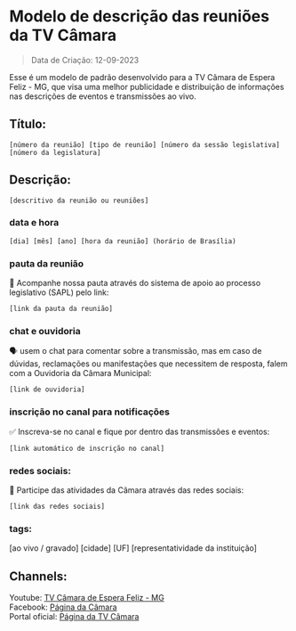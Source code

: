 # Modelo de descrição das reuniões da TV Câmara
> Data de Criação: 12-09-2023

<p>Esse é um modelo de padrão desenvolvido para a TV Câmara de Espera Feliz - MG, que visa uma melhor publicidade e distribuição de informações nas descrições de eventos e transmissões ao vivo.</p>

## Título:
```
[número da reunião] [tipo de reunião] [número da sessão legislativa] [número da legislatura]
```
## Descrição:
```
[descritivo da reunião ou reuniões]
```
### data e hora
```
[dia] [mês] [ano] [hora da reunião] (horário de Brasília)
```
### pauta da reunião
📃 Acompanhe nossa pauta através do sistema de apoio ao processo legislativo (SAPL) pelo link:
```
[link da pauta da reunião]
```
### chat e ouvidoria
🗣 usem o chat para comentar sobre a transmissão, mas em caso de dúvidas, reclamações ou manifestações que necessitem de resposta, falem com a Ouvidoria da Câmara Municipal:<br>
```
[link de ouvidoria]
```
### inscrição no canal para notificações
✅ Inscreva-se no canal e fique por dentro das transmissões e eventos:<br>
```
[link automático de inscrição no canal]
```
### redes sociais:
📢 Participe das atividades da Câmara através das redes sociais:<br>
```
[link das redes sociais]
```

### tags:
[ao vivo / gravado] [cidade] [UF] [representatividade da instituição]

## Channels:
Youtube: [TV Câmara de Espera Feliz - MG](https://www.youtube.com/tvcamaraesperafelizmg "TV Câmara de Espera Feliz - MG")<br>
Facebook: [Página da Câmara](https://www.facebook.com/camaraefeliz "camaraefeliz")<br>
Portal oficial: [Página da TV Câmara](https://www.esperafeliz.mg.leg.br/transparencia/tv-camara "TV CÂMARA")<br>
